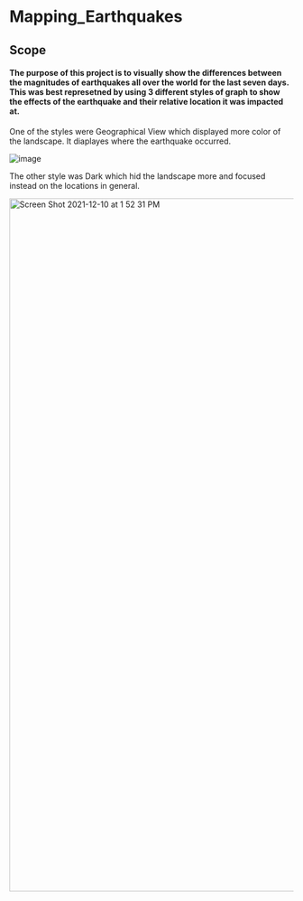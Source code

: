 # Mapping_Earthquakes
## Scope
#### The purpose of this project is to visually show the differences between the magnitudes of earthquakes all over the world for the last seven days. This was best represetned by using 3 different styles of graph to show the effects of the earthquake and their relative location it was impacted at.

One of the styles were Geographical View which displayed more color of the landscape. It diaplayes where the earthquake occurred.

![image](https://user-images.githubusercontent.com/88811084/145632938-4ac111c0-8578-4c36-b1cf-d393dcb4dff1.png)

The other style was Dark which hid the landscape more and focused instead on the locations in general.

<img width="1227" alt="Screen Shot 2021-12-10 at 1 52 31 PM" src="https://user-images.githubusercontent.com/88811084/145633447-19e74158-0c70-4b43-a05f-d7f3b3362af3.png">
